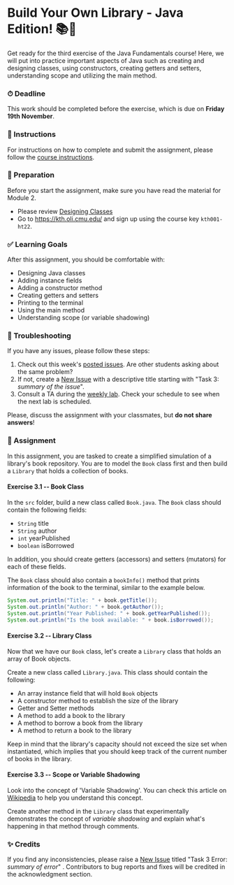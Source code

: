# Build Your Own Library - Java Edition! 📚🚀

Get ready for the third exercise of the Java Fundamentals course! Here, we will put into practice important aspects of Java such as creating and designing classes, using constructors, creating getters and setters, understanding scope and utilizing the main method.

### ⏱ Deadline
This work should be completed before the exercise, which is due on **Friday 19th November**.

### 🔧 Instructions
For instructions on how to complete and submit the assignment, please follow the [course instructions](https://gits-15.sys.kth.se/inda-22/course-instructions#assignments).

### 📖 Preparation
Before you start the assignment, make sure you have read the material for Module 2.

- Please review [Designing Classes](https://kth.oli.cmu.edu/jcourse/webui/syllabus/module.do?context=f5e5a808ac1f088812f2a8ce315bac65)
- Go to https://kth.oli.cmu.edu/ and sign up using the course key `kth001-ht22`.

### ✅ Learning Goals

After this assignment, you should be comfortable with:
* Designing Java classes
* Adding instance fields
* Adding a constructor method
* Creating getters and setters
* Printing to the terminal
* Using the main method
* Understanding scope (or variable shadowing)

### 🚒 Troubleshooting

If you have any issues, please follow these steps:

1. Check out this week's [posted issues](https://gits-15.sys.kth.se/inda-22/help/issues). Are other students asking about the same problem?
2. If not, create a [New Issue](https://gits-15.sys.kth.se/inda-22/help/issues/new) with a descriptive title starting with "Task 3: *summary of the issue*".
3. Consult a TA during the [weekly lab](https://queue.csc.kth.se/Queue/INDA). Check your schedule to see when the next lab is scheduled.

Please, discuss the assignment with your classmates, but **do not share answers**!

### 🏰 Assignment

In this assignment, you are tasked to create a simplified simulation of a library's book repository. You are to model the `Book` class first and then build a `Library` that holds a collection of books.

#### Exercise 3.1 -- Book Class

In the `src` folder, build a new class called `Book.java`. The `Book` class should contain the following fields:

- `String` title
- `String` author
- `int` yearPublished
- `boolean` isBorrowed

In addition, you should create getters (accessors) and setters (mutators) for each of these fields. 

The `Book` class should also contain a `bookInfo()` method that prints information of the book to the terminal, similar to the example below.

```java
System.out.println("Title: " + book.getTitle());
System.out.println("Author: " + book.getAuthor());
System.out.println("Year Published: " + book.getYearPublished());
System.out.println("Is the book available: " + book.isBorrowed());
```

#### Exercise 3.2 -- Library Class

Now that we have our `Book` class, let's create a `Library` class that holds an array of Book objects.

Create a new class called `Library.java`. This class should contain the following:

- An array instance field that will hold `Book` objects
- A constructor method to establish the size of the library
- Getter and Setter methods
- A method to add a book to the library
- A method to borrow a book from the library
- A method to return a book to the library
 
Keep in mind that the library's capacity should not exceed the size set when instantiated, which implies that you should keep track of the current number of books in the library.

#### Exercise 3.3 -- Scope or Variable Shadowing

Look into the concept of 'Variable Shadowing'. You can check this article on [Wikipedia](https://en.wikipedia.org/wiki/Variable_shadowing) to help you understand this concept. 

Create another method in the `Library` class that experimentally demonstrates the concept of *variable shadowing* and explain what's happening in that method through comments.

### ✨ Credits
If you find any inconsistencies, please raise a [New Issue](https://gits-15.sys.kth.se/inda-22/help/issues/new) titled "Task 3 Error: *summary of error*" . Contributors to bug reports and fixes will be credited in the acknowledgment section.